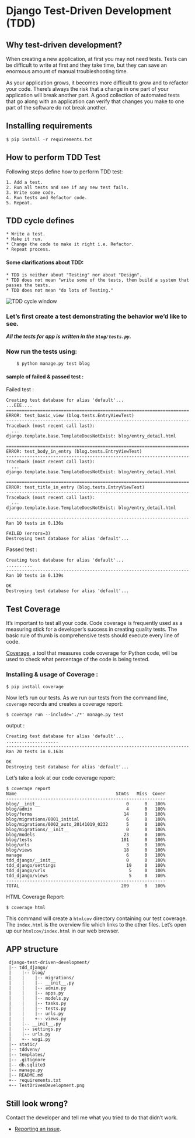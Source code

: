 # Django Test-Driven Development (TDD)

## Why test-driven development?

When creating a new application, at first you may not need tests. Tests can be difficult to write at first and they take time, but they can save an enormous amount of manual troubleshooting time.

As your application grows, it becomes more difficult to grow and to refactor your code. There’s always the risk that a change in one part of your application will break another part. A good collection of automated tests that go along with an application can verify that changes you make to one part of the software do not break another.


## Installing requirements

	$ pip install -r requirements.txt

## How to perform TDD Test 

Following steps define how to perform TDD test:

	1. Add a test.
	2. Run all tests and see if any new test fails.
	3. Write some code.
	4. Run tests and Refactor code.
	5. Repeat.	


## TDD cycle defines

	* Write a test.
	* Make it run.
	* Change the code to make it right i.e. Refactor.
	* Repeat process.	


#### Some clarifications about TDD:

	* TDD is neither about "Testing" nor about "Design".
	* TDD does not mean "write some of the tests, then build a system that passes the tests.
	* TDD does not mean "do lots of Testing."

![TDD cycle window](https://github.com/vickymax/django-celery/blob/master/TestDrivenDevelopment.png)


### Let’s first create a test demonstrating the behavior we’d like to see.

**_All the tests for app is written in the `blog/tests.py`._**

### Now run the tests using:

		$ python manage.py test blog

#### sample of failed & passed test :

 Failed test :
~~~
Creating test database for alias 'default'...
...EEE....
======================================================================
ERROR: test_basic_view (blog.tests.EntryViewTest)
----------------------------------------------------------------------
Traceback (most recent call last):
  ...
django.template.base.TemplateDoesNotExist: blog/entry_detail.html

======================================================================
ERROR: test_body_in_entry (blog.tests.EntryViewTest)
----------------------------------------------------------------------
Traceback (most recent call last):
  ...
django.template.base.TemplateDoesNotExist: blog/entry_detail.html

======================================================================
ERROR: test_title_in_entry (blog.tests.EntryViewTest)
----------------------------------------------------------------------
Traceback (most recent call last):
  ...
django.template.base.TemplateDoesNotExist: blog/entry_detail.html

----------------------------------------------------------------------
Ran 10 tests in 0.136s

FAILED (errors=3)
Destroying test database for alias 'default'...
~~~

Passed test : 
~~~
Creating test database for alias 'default'...
..........
----------------------------------------------------------------------
Ran 10 tests in 0.139s

OK
Destroying test database for alias 'default'...
~~~

## Test Coverage

It’s important to test all your code. Code coverage is frequently used as a measuring stick for a developer’s success in creating quality tests. The basic rule of thumb is comprehensive tests should execute every line of code.

[Coverage](https://coverage.readthedocs.io/en/latest/), a tool that measures code coverage for Python code, will be used to check what percentage of the code is being tested.


### Installing & usage of Coverage :

	$ pip install coverage


Now let’s run our tests. As we run our tests from the command line, `coverage` records and creates a coverage report:

	$ coverage run --include='./*' manage.py test

output : 
~~~
Creating test database for alias 'default'...
....................
----------------------------------------------------------------------
Ran 20 tests in 0.163s

OK
Destroying test database for alias 'default'...
~~~

Let’s take a look at our code coverage report:

~~~
$ coverage report
Name                                      Stmts   Miss  Cover
-------------------------------------------------------------
blog/__init__                                 0      0   100%
blog/admin                                    4      0   100%
blog/forms                                   14      0   100%
blog/migrations/0001_initial                  6      0   100%
blog/migrations/0002_auto_20141019_0232       5      0   100%
blog/migrations/__init__                      0      0   100%
blog/models                                  23      0   100%
blog/tests                                  101      0   100%
blog/urls                                     3      0   100%
blog/views                                   18      0   100%
manage                                        6      0   100%
tdd_django/__init__                           0      0   100%
tdd_django/settings                           19     0   100%
tdd_django/urls                                5     0   100%
tdd_django/views                               5     0   100%
-------------------------------------------------------------
TOTAL                                       209      0   100%
~~~

HTML Coverage Report:

	$ coverage html

This command will create a `htmlcov` directory containing our test coverage. The `index.html` is the overview file which links to the other files. Let’s open up our `htmlcov/index.html` in our web browser.


## APP structure

~~~
 django-test-driven-development/
 |-- tdd_django/
 |    |-- blog/
 |    |    |-- migrations/
 |    |    |-- __init__.py
 |    |    |-- admin.py
 |    |    |-- apps.py
 |    |    |-- models.py
 |    |    |-- tasks.py
 |    |    |-- tests.py
 |    |    |-- urls.py
 |    |    +-- views.py
 |    |-- __init__.py
 |    |-- settings.py
 |    |-- urls.py
 |    +-- wsgi.py
 |-- static/
 |-- tddvenv/
 |-- templates/
 |-- .gitignore
 |-- db.sqlite3
 |-- manage.py
 |-- README.md
 +-- requirements.txt
 +-- TestDrivenDevelopment.png

~~~

## Still look wrong? 

Contact the developer and tell me what you tried to do that didn’t work.

- [Reporting an issue](https://github.com/vickymax/django-test-driven-development/issues/new).